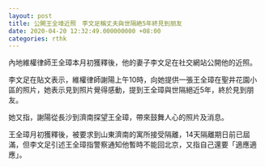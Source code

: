 ```yaml
---
layout: post
title: 公開王全墇近照　李文足稱丈夫與世隔絶5年終見到朋友
date: 2020-04-20 12:32:49.000000000 +08:00
categories: rthk
---
```


內地維權律師王全璋本月初獲釋後，他的妻子李文足在社交網站公開他的近照。

李文足在貼文表示，維權律師謝陽上午10時，向她提供一張王全璋在聖井花園小區的照片，她表示見到照片覺得感動，提到王全璋與世隔絕近5年，終於見到朋友。

她又指，謝陽從長沙到濟南探望王全璋，帶來鼓舞人心的照片及消息。

王全璋月初獲釋後，被要求到山東濟南的寓所接受隔離，14天隔離期日前已屆滿，但李文足引述王全璋指警察通知他暫時不能回北京，又指自己還要「適應適應」。
